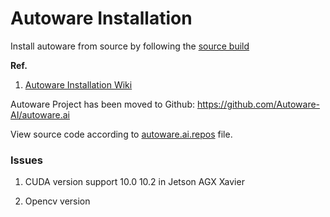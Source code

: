 # Autoware Installation

Install autoware from source by following the [source build](https://gitlab.com/autowarefoundation/autoware.ai/autoware/-/wikis/Source-Build)

**Ref.**
1. [Autoware Installation Wiki](https://gitlab.com/autowarefoundation/autoware.ai/autoware/-/wikis/Installation)


Autoware Project has been moved to Github: https://github.com/Autoware-AI/autoware.ai

View source code according to [autoware.ai.repos](https://github.com/Autoware-AI/autoware.ai/blob/master/autoware.ai.repos) file.


### Issues
1. CUDA version
support 10.0
10.2 in Jetson AGX Xavier

2. Opencv version


